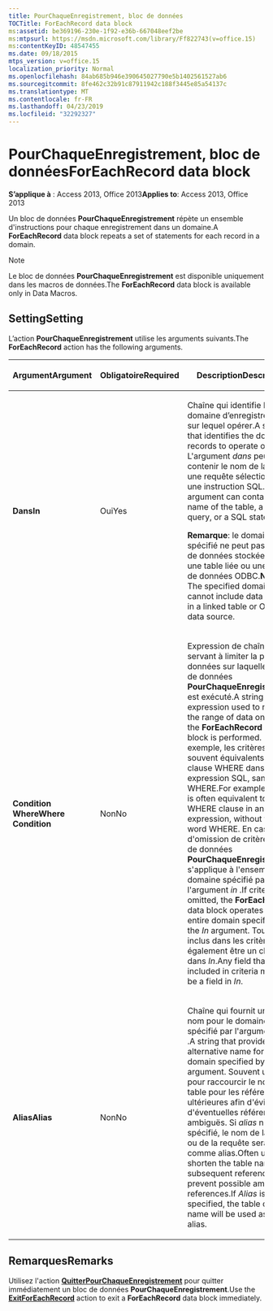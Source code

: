 ```yaml
---
title: PourChaqueEnregistrement, bloc de données
TOCTitle: ForEachRecord data block
ms:assetid: be369196-230e-1f92-e36b-667048eef2be
ms:mtpsurl: https://msdn.microsoft.com/library/Ff822743(v=office.15)
ms:contentKeyID: 48547455
ms.date: 09/18/2015
mtps_version: v=office.15
localization_priority: Normal
ms.openlocfilehash: 84ab685b946e390645027790e5b1402561527ab6
ms.sourcegitcommit: 8fe462c32b91c87911942c188f3445e85a54137c
ms.translationtype: MT
ms.contentlocale: fr-FR
ms.lasthandoff: 04/23/2019
ms.locfileid: "32292327"
---
```

# <a name="foreachrecord-data-block"></a><span data-ttu-id="fe272-102">PourChaqueEnregistrement, bloc de données</span><span class="sxs-lookup"><span data-stu-id="fe272-102">ForEachRecord data block</span></span>

<span data-ttu-id="fe272-103">**S’applique à** : Access 2013, Office 2013</span><span class="sxs-lookup"><span data-stu-id="fe272-103">**Applies to**: Access 2013, Office 2013</span></span>

<span data-ttu-id="fe272-104">Un bloc de données **PourChaqueEnregistrement** répète un ensemble d'instructions pour chaque enregistrement dans un domaine.</span><span class="sxs-lookup"><span data-stu-id="fe272-104">A **ForEachRecord** data block repeats a set of statements for each record in a domain.</span></span>

> [!NOTE]
> <span data-ttu-id="fe272-105">Le bloc de données **PourChaqueEnregistrement** est disponible uniquement dans les macros de données.</span><span class="sxs-lookup"><span data-stu-id="fe272-105">The **ForEachRecord** data block is available only in Data Macros.</span></span>

## <a name="setting"></a><span data-ttu-id="fe272-106">Setting</span><span class="sxs-lookup"><span data-stu-id="fe272-106">Setting</span></span>

<span data-ttu-id="fe272-107">L’action **PourChaqueEnregistrement** utilise les arguments suivants.</span><span class="sxs-lookup"><span data-stu-id="fe272-107">The **ForEachRecord** action has the following arguments.</span></span>

<table>
<colgroup>
<col style="width: 33%" />
<col style="width: 33%" />
<col style="width: 33%" />
</colgroup>
<thead>
<tr class="header">
<th><p><span data-ttu-id="fe272-108">Argument</span><span class="sxs-lookup"><span data-stu-id="fe272-108">Argument</span></span></p></th>
<th><p><span data-ttu-id="fe272-109">Obligatoire</span><span class="sxs-lookup"><span data-stu-id="fe272-109">Required</span></span></p></th>
<th><p><span data-ttu-id="fe272-110">Description</span><span class="sxs-lookup"><span data-stu-id="fe272-110">Description</span></span></p></th>
</tr>
</thead>
<tbody>
<tr class="odd">
<td><p><span data-ttu-id="fe272-111"><strong>Dans</strong></span><span class="sxs-lookup"><span data-stu-id="fe272-111"><strong>In</strong></span></span></p></td>
<td><p><span data-ttu-id="fe272-112">Oui</span><span class="sxs-lookup"><span data-stu-id="fe272-112">Yes</span></span></p></td>
<td><p><span data-ttu-id="fe272-113">Chaîne qui identifie le domaine d’enregistrements sur lequel opérer.</span><span class="sxs-lookup"><span data-stu-id="fe272-113">A string that identifies the domain of records to operate on.</span></span> <span data-ttu-id="fe272-114">L'argument <em>dans</em> peut contenir le nom de la table, une requête sélection ou une instruction SQL.</span><span class="sxs-lookup"><span data-stu-id="fe272-114">The <em>In</em> argument can contain the name of the table, a select query, or a SQL statement.</span></span></p><p><span data-ttu-id="fe272-115"><strong>Remarque</strong>: le domaine spécifié ne peut pas inclure de données stockées dans une table liée ou une source de données ODBC.</span><span class="sxs-lookup"><span data-stu-id="fe272-115"><strong>NOTE</strong>: The specified domain cannot include data stored in a linked table or ODBC data source.</span></span></p></td>
</tr>
<tr class="even">
<td><p><span data-ttu-id="fe272-116"><strong>Condition Where</strong></span><span class="sxs-lookup"><span data-stu-id="fe272-116"><strong>Where Condition</strong></span></span></p></td>
<td><p><span data-ttu-id="fe272-117">Non</span><span class="sxs-lookup"><span data-stu-id="fe272-117">No</span></span></p></td>
<td><p><span data-ttu-id="fe272-118">Expression de chaîne servant à limiter la plage de données sur laquelle le bloc de données <strong>PourChaqueEnregistrement</strong> est exécuté.</span><span class="sxs-lookup"><span data-stu-id="fe272-118">A string expression used to restrict the range of data on which the <strong>ForEachRecord</strong> data block is performed.</span></span> <span data-ttu-id="fe272-119">Par exemple, les critères sont souvent équivalents à la clause WHERE dans une expression SQL, sans le mot WHERE.</span><span class="sxs-lookup"><span data-stu-id="fe272-119">For example, criteria is often equivalent to the WHERE clause in an SQL expression, without the word WHERE.</span></span> <span data-ttu-id="fe272-120">En cas d'omission de critère, le bloc de données <strong>PourChaqueEnregistrement</strong> s'applique à l'ensemble du domaine spécifié par l'argument <em>in</em> .</span><span class="sxs-lookup"><span data-stu-id="fe272-120">If criteria is omitted, the <strong>ForEachRecord</strong> data block operates on the entire domain specified by the <em>In</em> argument.</span></span> <span data-ttu-id="fe272-121">Tout champ inclus dans les critères doit également être un champ dans <em>In</em>.</span><span class="sxs-lookup"><span data-stu-id="fe272-121">Any field that is included in criteria must also be a field in <em>In</em>.</span></span></p></td>
</tr>
<tr class="odd">
<td><p><span data-ttu-id="fe272-122"><strong>Alias</strong></span><span class="sxs-lookup"><span data-stu-id="fe272-122"><strong>Alias</strong></span></span></p></td>
<td><p><span data-ttu-id="fe272-123">Non</span><span class="sxs-lookup"><span data-stu-id="fe272-123">No</span></span></p></td>
<td><p><span data-ttu-id="fe272-124">Chaîne qui fournit un autre nom pour le domaine spécifié par l'argument <em>dans</em> .</span><span class="sxs-lookup"><span data-stu-id="fe272-124">A string that provides an alternative name for the domain specified by the <em>In</em> argument.</span></span> <span data-ttu-id="fe272-125">Souvent utilisé pour raccourcir le nom de la table pour les références ultérieures afin d'éviter d'éventuelles références ambiguës. Si <em>alias</em> n'est pas spécifié, le nom de la table ou de la requête sera utilisé comme alias.</span><span class="sxs-lookup"><span data-stu-id="fe272-125">Often used to shorten the table name for subsequent references to prevent possible ambiguous references.If <em>Alias</em> is not specified, the table or query name will be used as the alias.</span></span></p></td>
</tr>
</tbody>
</table>


## <a name="remarks"></a><span data-ttu-id="fe272-126">Remarques</span><span class="sxs-lookup"><span data-stu-id="fe272-126">Remarks</span></span>

<span data-ttu-id="fe272-127">Utilisez l'action **[QuitterPourChaqueEnregistrement](exitforeachrecord-macro-action.md)** pour quitter immédiatement un bloc de données **PourChaqueEnregistrement**.</span><span class="sxs-lookup"><span data-stu-id="fe272-127">Use the **[ExitForEachRecord](exitforeachrecord-macro-action.md)** action to exit a **ForEachRecord** data block immediately.</span></span>

